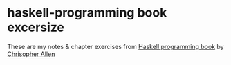 # haskell-programming book excersize

These are my notes & chapter exercises from  [Haskell programming book](http://haskellbook.com/) by [Chrisopher Allen](http://www.haskellers.com/user/bitemyapp)
